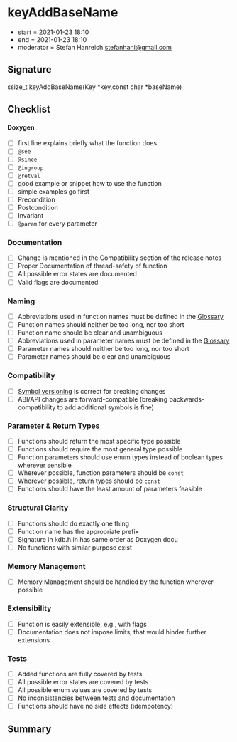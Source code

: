 # keyAddBaseName

- start = 2021-01-23 18:10
- end = 2021-01-23 18:10
- moderator = Stefan Hanreich <stefanhani@gmail.com>

## Signature

ssize_t keyAddBaseName(Key *key,const char *baseName)

## Checklist

#### Doxygen

- [ ] first line explains briefly what the function does
- [ ] `@see`
- [ ] `@since`
- [ ] `@ingroup`
- [ ] `@retval`
- [ ] good example or snippet how to use the function
- [ ] simple examples go first
- [ ] Precondition
- [ ] Postcondition
- [ ] Invariant
- [ ] `@param` for every parameter

### Documentation

- [ ] Change is mentioned in the Compatibility section of the release notes
- [ ] Proper Documentation of thread-safety of function
- [ ] All possible error states are documented
- [ ] Valid flags are documented

### Naming

- [ ] Abbreviations used in function names must be defined in the
      [Glossary](/doc/help/elektra-glossary.md)
- [ ] Function names should neither be too long, nor too short
- [ ] Function name should be clear and unambiguous
- [ ] Abbreviations used in parameter names must be defined in the
      [Glossary](/doc/help/elektra-glossary.md)
- [ ] Parameter names should neither be too long, nor too short
- [ ] Parameter names should be clear and unambiguous

### Compatibility

- [ ] [Symbol versioning](/doc/dev/symbol-versioning.md)
      is correct for breaking changes
- [ ] ABI/API changes are forward-compatible (breaking backwards-compatibility
      to add additional symbols is fine)

### Parameter & Return Types

- [ ] Functions should return the most specific type possible
- [ ] Functions should require the most general type possible
- [ ] Function parameters should use enum types instead of boolean types
      wherever sensible
- [ ] Wherever possible, function parameters should be `const`
- [ ] Wherever possible, return types should be `const`
- [ ] Functions should have the least amount of parameters feasible

### Structural Clarity

- [ ] Functions should do exactly one thing
- [ ] Function name has the appropriate prefix
- [ ] Signature in kdb.h.in has same order as Doxygen docu
- [ ] No functions with similar purpose exist

### Memory Management

- [ ] Memory Management should be handled by the function wherever possible

### Extensibility

- [ ] Function is easily extensible, e.g., with flags
- [ ] Documentation does not impose limits, that would hinder further extensions

### Tests

- [ ] Added functions are fully covered by tests
- [ ] All possible error states are covered by tests
- [ ] All possible enum values are covered by tests
- [ ] No inconsistencies between tests and documentation
- [ ] Functions should have no side effects (idempotency)

## Summary
